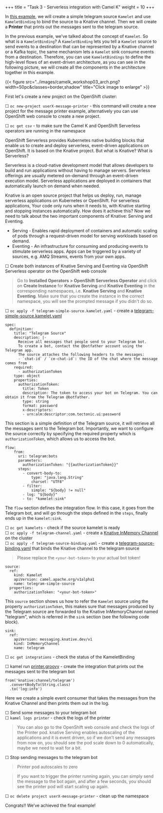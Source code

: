 +++
title = "Task 3 - Serverless integration with Camel K"
weight = 10
+++


In [this example](https://github.com/camel-k-integration-workshop/camel-k-workshop/tree/main/03-knative-example), we will create a simple telegram source `Kamelet` and use `KameletBinding` to bind the source to a Knative channel. Then we will create a **Printer** that prints out the messages sent to the telegram source. 

In the previous example, we've talked about the concept of `Kamelet`. So what is a `KameletBinding`? A `KameletBinding` lets you tell a `Kamelet` source to send events to a destination that can be represented by a Knative channel or a Kafka topic, the same mechanism lets a `Kamelet` sink consume events from a destination. Therefore, you can use `KameletBindings` to define the high-level flows of an event-driven architecture, as you can see in the following picture, we will create all the components in the architecture together in this example. 

{{< figure src="../images/camelk_workshop03_arch.png?width=50pc&classes=border,shadow" title="Click image to enlarge" >}}

First let's create a new project on the OpenShift cluster:

&#9744; `oc new-project userX-message-printer` - this command will create a new project for the message printer example, alternatively you can use OpenShift web console to create a new project.

&#9744; `oc get csv` - to make sure the Camel K and OpenShift Serverless operators are running in the namespace 

OpenShift Serverless provides Kubernetes native building blocks that enable us to create and deploy serverless, event-driven applications on OpenShift. It is based on the Knative project. But what is Knative? What is Serverless?

Serverless is a cloud-native development model that allows developers to build and run applications without having to manage servers. Serverless offerings are usually metered on-demand through an event-driven execution model. Serverless applications are deployed in containers that automatically launch on demand when needed.

Knative is an open source project that helps us deploy, run, manage serverless applications on Kubernetes or OpenShift. For serverless applications, Your code only runs when it needs to, with Knative starting and stopping instances automatically. How does it achieve this? Now we need to talk about the two important components of Knative: Serving and Eventing.

-  Serving - Enables rapid deployment of containers and automatic scaling of pods through a request-driven model for serving workloads based on demand.
- Eventing - An infrastructure for consuming and producing events to stimulate serverless apps. Apps can be triggered by a variety of sources, e.g. AMQ Streams, events from your own apps.

&#9744; Create both instances of Knative Serving and Eventing via OpenShift Serverless operator on the OpenShift web console
> Go to **Installed Operators > OpenShift Serverless Operator** and click on **Create Instance** for **Knative Serving** and **Knative Eventing** in the corresponding namespaces, i.e. **Knative Serving** and **Knative Eventing**. Make sure that you create the instance in the correct namespace, you will see the prompted message if you didn't do so.

&#9744;  `oc apply -f telegram-simple-source.kamelet.yaml` - create a [telegram-simple-source.kamelet.yaml](https://github.com/camel-k-integration-workshop/camel-k-workshop/blob/main/03-knative-example/telegram-simple-source.kamelet.yaml) 
```
spec:
  definition:
    title: "Telegram Source"
    description: |-
      Receive all messages that people send to your Telegram bot.
      To create a bot, contact the @botfather account using the Telegram app.
      The source attaches the following headers to the messages:
      - `chat-id` / `ce-chat-id`: the ID of the chat where the message comes from
    required:
      - authorizationToken
    type: object
    properties:
      authorizationToken:
        title: Token
        description: The token to access your bot on Telegram. You can obtain it from the Telegram @botfather.
        type: string
        format: password
        x-descriptors:
        - urn:alm:descriptor:com.tectonic.ui:password
```
This section is a simple definition of the Telegram source, it will retrieve all the messages sent to the Telegram bot. Importantly, we want to configure the source correctly by specifying the required property which is `authorizationToken`, which allows us to access the bot.

```
flow:
    from:
      uri: telegram:bots
      parameters:
        authorizationToken: "{{authorizationToken}}"
      steps:
        - convert-body-to:
            type: "java.lang.String"
            charset: "UTF8"
        - filter:
            simple: "${body} != null"
        - log: "${body}"
        - to: "kamelet:sink"
```
The `flow` section defines the integration flow. In this case, it goes from the Telegram bot, and will go through the steps defined in the `steps`, finally ends up in the `kamelet:sink`.


&#9744; `oc get kamelets` - check if the source kamelet is ready \
&#9744; `oc apply -f telegram-channel.yaml` - create a [Knative InMemory Channel](https://github.com/camel-k-integration-workshop/camel-k-workshop/blob/main/03-knative-example/telegram-channel.yaml) on the cluster \
&#9744; `oc apply -f telegram-source-binding.yaml`  - create a [telegram-source-binding.yaml](https://github.com/camel-k-integration-workshop/camel-k-workshop/blob/main/03-knative-example/telegram-source-binding.yaml) that binds the Knative channel to the telegram source
> Please replace the `<your-bot-token>` to your actual bot token!
```
source:
  ref:
    kind: Kamelet
    apiVersion: camel.apache.org/v1alpha1
    name: telegram-simple-source
  properties:
    authorizationToken: "<your-bot-token>"
```
This `source` section shows us how to refer the `Kamelet` source using the property `authorizationToken`, this makes sure that messages produced by the Telegram source are forwarded to the Knative InMemoryChannel named "telegram", which is referred in the `sink` section (see the following code block).
```
sink:
  ref:
    apiVersion: messaging.knative.dev/v1
    kind: InMemoryChannel
    name: telegram
```

&#9744; `oc get integrations` - check the status of the KameletBinding 


&#9744; kamel run [printer.groovy](https://github.com/camel-k-integration-workshop/camel-k-workshop/blob/main/03-knative-example/printer.groovy) - create the integration that prints out the messages sent to the telegram bot 
```
from('knative:channel/telegram')
  .convertBodyTo(String.class)
  .to('log:info')
```
Here we create a simple event consumer that takes the messages from the Knative Channel and then prints them out in the log. 

&#9744; Send some messages to your telegram bot \
&#9744; `kamel logs printer` - check the logs of the printer
> You can also go to the OpenShift web console and check the logs of the Printer pod.
> knative Serving enables autoscaling of the applications and it is event driven, so if we don’t send any messages from now on, you should see the pod scale down to 0 automatically, maybe we need to wait for a bit.

&#9744; Stop sending messages to the telegram bot 
> Printer pod autoscales to zero 

> If you want to trigger the printer running again, you can simply send the message to the bot again, and after a few seconds, you should see the printer pod will start scaling up again.

&#9744; `oc delete project userX-message-printer` - clean up the namespace

Congrats!! We’ve achieved the final example! 